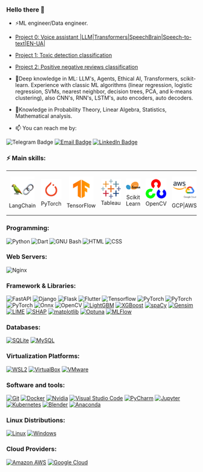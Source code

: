 ### Hello there 👋
- ⚡ML engineer/Data engineer. 
- [Project 0: Voice assistant |LLM|Transformers|SpeechBrain|Speech-to-text|EN-UA|](https://github.com/Katashynskyi/Voice_assistant_UA_EN)
- [Project 1: Toxic detection classification](https://github.com/Katashynskyi/toxic_detection_classification)
- [Project 2: Positive negative reviews classification](https://github.com/Katashynskyi/Positive_negative_reviews_classification)
- 🌱Deep knowledge in ML: LLM's, Agents, Ethical AI, Transformers, scikit-learn. Experience with classic ML algorithms (linear regression, logistic
regression, SVMs, nearest neighbor, decision trees, PCA, and k-means clustering), also CNN's, RNN's,
LSTM's, auto encoders, auto decoders.
- 🌱Knowledge in Probability Theory, Linear Algebra, Statistics, Mathematical analysis.

- 📫 You can reach me by:
<div 
<a href="https://telegram.me/morea_93">
  <img src="https://img.shields.io/badge/Telegram-2CA5E0?style=for-the-badge&logo=telegram&logoColor=white" alt="Telegram Badge" style="height: 60px; width: 200px;"></a>
<a href="mailto:zbrush_artist@ukr.net">
  <img src="https://img.shields.io/badge/Email-black?style=for-the-badge&logo=Gmail" alt="Email Badge" style="height: 60px; width: 200px;"></a>
<a href="https://www.linkedin.com/in/katashynskyi/">
  <img src="https://img.shields.io/badge/Linkedin-Informational?logo=linkedin&color=0A66C2&logoColor=white" alt="LinkedIn Badge" style="height:  
 60px; width: 200px;"></a>
 </div>
<h3 align="left">⚡ Main skills:</h3>

<div align="center">
<table align="center">
    <tr>
        <td align="center" width="140" height="112.43">
            <img src="./media/langchain.jpg" width="65px"/>
            <br /> LangChain
        </td>
        <td align="center" width="140" height="112.43">
            <img src="./media/pytorch.jpg" width="65px"/>
            <br /> PyTorch
        </td>
        <td align="center" width="140" height="112.43">
            <img src="./media/tensorflow.jpg" width="65px"/>
            <br /> TensorFlow
        </td>
        <td align="center" width="140" height="112.43">
            <img src="./media/tableau.jpg" width="65px"/>
            <br /> Tableau
        </td>
        <td align="center" width="140" height="112.43">
            <img src="./media/scikit_learn.jpg" width="65px"/>
            <br /> Scikit Learn
        </td>
        <td align="center" width="140" height="112.43">
            <img src="./media/open_CV.jpg" width="65px"/>
            <br /> OpenCV
        </td>
        <td align="center" width="140" height="112.43">
            <img src="./media/gcp_aws.jpg" width="65px"/>
            <br /> GCP|AWS
        </td>
    </tr>
</table>
</div>
<h3 align="left">Programming:</h3>
<p>
    <img alt="Python" src="https://img.shields.io/badge/Python-3776AB.svg?logo=python&logoColor=white">
    <img alt="Dart" src="https://img.shields.io/badge/Dart-00979D?logo=dart&logoColor=white">
    <img alt="GNU Bash" src="https://img.shields.io/badge/GNU Bash-4EAA25.svg?logo=gnubash&logoColor=white">
    <img alt="HTML" src="https://img.shields.io/badge/HTML%20-%23E34F26.svg?logo=html5&logoColor=white">
    <img alt="CSS" src="https://img.shields.io/badge/CSS%20-%231572B6.svg?logo=css3&logoColor=white">
<h3 align="left">Web Servers:</h3>
<p>
   <img alt="Nginx" src="https://img.shields.io/badge/Nginx-009639.svg?logo=Nginx&logoColor=white">
</p>
<h3 align="left">Framework & Libraries:</h3>
<p>
  <img alt="FastAPI" src="https://img.shields.io/badge/FastAPI-009688.svg?logo=FastAPI&logoColor=white"></img>
  <img alt="Django" src="https://img.shields.io/badge/Django-006400.svg?logo=Django&logoColor=white"></img>
  <img alt="Flask" src="https://img.shields.io/badge/Flask-000000.svg?logo=flask&logoColor=white"></img>
  <img alt="Flutter" src="https://img.shields.io/badge/Flutter-2391E6.svg?logo=Flutter&logoColor=white"></img>
  <img alt="Tensorflow" src="https://img.shields.io/badge/Tensorflow-v2-FE7A16.svg?logo=Tensorflow&logoColor=white"></img>
  <img alt="PyTorch" src="https://img.shields.io/badge/PyTorch-EE4C2C.svg?logo=PyTorch&logoColor=white"></img>
  <img alt="PyTorch" src="https://img.shields.io/badge/TorchVision-EE4C2C.svg?logo=PyTorch&logoColor=white"></img>
  <img alt="PyTorch" src="https://img.shields.io/badge/TorchAudio-EE4C2C.svg?logo=PyTorch&logoColor=white"></img>
  <img alt="Onnx" src="https://img.shields.io/badge/Onnx-717272.svg?logo=Onnx&logoColor=white"></img>
  <img alt="OpenCV" src="https://img.shields.io/badge/OpenCV-2391E6.svg?logo=OpenCV&logoColor=white"></img>
<a href="https://lightgbm.readthedocs.io/en/latest/"><img alt="LightGBM" src="https://img.shields.io/badge/LightGBM-3.x-orange.svg"></a>
<a href="https://xgboost.readthedocs.io/en/stable/"><img alt="XGBoost" src="https://img.shields.io/badge/XGBoost-1.x-orange.svg"></a>
<a href="https://spacy.io/"><img alt="spaCy" src="https://img.shields.io/badge/spaCy-4.x-blue.svg"></a>
<a href="https://radimrehurek.com/gensim/"><img alt="Gensim" src="https://img.shields.io/badge/Gensim-4.x-blue.svg"></a>
<a href="https://github.com/marcotcr/lime"><img alt="LIME" src="https://img.shields.io/badge/LIME-library-purple.svg"></a>
<a href="https://github.com/slundberg/shap"><img alt="SHAP" src="https://img.shields.io/badge/SHAP-library-purple.svg"></a>
    <a href="https://matplotlib.org/"><img alt="matplotlib" src="https://img.shields.io/badge/matplotlib-3.x-green.svg"></a>
<a href="https://optuna.org/"><img alt="Optuna" src="https://img.shields.io/badge/Optuna-library-purple.svg"></a>
<a href="https://mlflow.org/"><img alt="MLFlow" src="https://img.shields.io/badge/MLflow-0194E2.svg?style=flat&logo=MLflow&logoColor=white"></a>
</p>
<h3 align="left">Databases:</h3>
<p>
    <a href="#"><img alt="SQLite" src ="https://img.shields.io/badge/SQLite-003B57.svg?logo=sqlite&logoColor=white"></a>
    <a href="#"><img alt="MySQL" src ="https://img.shields.io/badge/MySQL-4479A1.svg?logo=MySQL&logoColor=white"></a>
</p>
<h3 align="left">Virtualization Platforms:</h3>
<p>
    <a href="https://docs.microsoft.com/en-us/windows/wsl/install-win10"><img alt="WSL2" src="https://img.shields.io/badge/WSL2-Ubuntu-blue.svg"></a>
    <a href="#"><img alt="VirtualBox" src="https://img.shields.io/badge/VirtualBox-183A61?logo=VirtualBox&logoColor=white"></a>
    <a href="#"><img alt="VMware" src="https://img.shields.io/badge/VMware-607078?logo=VMware&logoColor=white"></a>
</p>
<h3 align="left">Software and tools:</h3>
<p>
    <a href="#"><img alt="Git" src="https://img.shields.io/badge/Git%20-%23F05033.svg?logo=git&logoColor=white"></a>
    <a href="#"><img alt="Docker" src="https://img.shields.io/badge/Docker-2391E6.svg?logo=docker&logoColor=white"></img></a>
    <a href="#"><img alt="Nvidia" src="https://img.shields.io/badge/Nvidia-76B900.svg?logo=Nvidia&logoColor=white"></img></a>
    <a href="#"><img alt="Visual Studio Code" src="https://img.shields.io/badge/Visual%20Studio%20Code-0078d7.svg?logo=visual-studio-code&logoColor=white"></a>
    <a href="#"><img alt="PyCharm" src="https://img.shields.io/badge/PyCharm-000000.svg?logo=pycharm&logoColor=white"></a>
    <a href="#"><img alt="Jupyter" src="https://img.shields.io/badge/JupyterNotebook-F37626.svg?logo=Jupyter&logoColor=white"></a>
    <a href="#"><img alt="Kubernetes" src="https://img.shields.io/badge/Kubernetes-2391E6.svg?logo=Kubernetes&logoColor=white"></a>
    <a href="#"><img alt="Blender" src="https://img.shields.io/badge/Blender-F5792A.svg?logo=Blender&logoColor=white"></a>
    <a href="#"><img alt="Anaconda" src="https://img.shields.io/badge/Anaconda-44A833.svg?logo=Anaconda&logoColor=white"></a>
</p>
<h3 align="left">Linux Distributions:</h3>
<p>
    <a href="#"><img alt="Linux" src="https://img.shields.io/badge/Linux-%23F7DF1E.svg?logo=Linux&logoColor=black"></a>
    <a href="#"><img alt="Windows" src="https://img.shields.io/badge/Windows-%2391E6.svg?logo=Windows&logoColor=white"></a>
</p>

<h3 align="left">Cloud Providers:</h3>
<p>
    <a href="#"><img alt="Amazon AWS" src="https://img.shields.io/badge/AWS-S3-orange?style=flat&logo=amazonaws"></a>
    <a href="#"><img alt="Google Cloud" src="https://img.shields.io/badge/Google-Cloud-4285F4.svg?logo=googlecloud&logoColor=white"></a>
</p>
